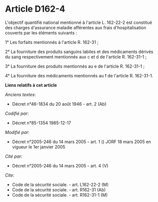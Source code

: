 # Article D162-4

L'objectif quantifié national mentionné à l'article L. 162-22-2 est constitué des charges d'assurance maladie afférentes aux
frais d'hospitalisation couverts par les éléments suivants :

1° Les forfaits mentionnés à l'article R. 162-31 ;

2° La fourniture des produits sanguins labiles et des médicaments dérivés du sang respectivement mentionnés aux c et d de
l'article R. 162-31-1 ;

3° La fourniture des produits mentionnés au e de l'article R. 162-31-1 ;

4° La fourniture des médicaments mentionnés au f de l'article R. 162-31-1.

**Liens relatifs à cet article**

_Anciens textes_:

  - Décret n°46-1834 du 20 août 1946 - art. 2 (Ab)

_Codifié par_:

  - Décret n°85-1354 1985-12-17

_Modifié par_:

  - Décret n°2005-246 du 14 mars 2005 - art. 1 () JORF 18 mars 2005 en vigueur le 1er janvier 2005

_Cité par_:

  - Décret n°2005-246 du 14 mars 2005 - art. 4 (V)

_Cite_:

  - Code de la sécurité sociale. - art. L162-22-2 (M)
  - Code de la sécurité sociale. - art. R162-31 (Ab)
  - Code de la sécurité sociale. - art. R162-31-1 (M)
